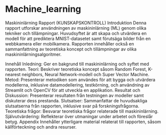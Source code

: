 # Machine_learning
Maskininlärning Rapport (KUNSKAPSKONTROLL)
Introduktion
Denna rapport utforskar användningen av maskininlärning (ML) genom olika tekniker och tillämpningar. Huvudsyftet är att skapa och utvärdera en modell för att prediktera MNIST-datasetet samt förutsäga bilder från en webbkamera eller mobilkamera. Rapporten innehåller också en sammanfattning av teoretiska koncept och tillämpningar av olika maskininlärningsalgoritmer.

Innehåll
Inledning: Ger en bakgrund till maskininlärning och syftet med rapporten.
Teori: Beskriver teoretiska koncept såsom Random Forest, K-nearest neighbors, Neural Network-modell och Super Vector Machine.
Metod: Presenterar metodiken som användes för att bygga och utvärdera modellerna, inklusive datamodellering, testkörning, och användning av Streamlit och OpenCV för att utveckla en applikation.
Resultat och Diskussion: Presenterar resultaten från testningen av modeller samt diskuterar dess prestanda.
Slutsatser: Sammanfattar de huvudsakliga slutsatserna från rapporten, inklusive svar på forskningsfrågorna.
Teoretiska frågor: Besvarar teoretiska frågor relaterade till maskininlärning.
Självutvärdering: Reflekterar över utmaningar under arbetet och föreslår betyg.
Appendix
Innehåller ytterligare material relaterat till rapporten, såsom källförteckning och andra resurser.


